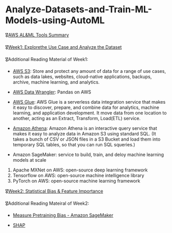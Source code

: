 # Analyze-Datasets-and-Train-ML-Models-using-AutoML

🎖[AWS AL&ML Tools Summary](https://medium.com/@WenxinZhang98/aws-ml-al-bigdata-8d1f4306d8cf)

🎖[Week1: Explorethe Use Case and Analyze the Dataset](https://github.com/wendyZhang98/Analyze-Datasets-and-Train-ML-Models-using-AutoML/blob/main/C1_W1.pdf)

🎖Additional Reading Material of Week1:
- [AWS S3](https://aws.amazon.com/pm/serv-s3/?trk=fecf68c9-3874-4ae2-a7ed-72b6d19c8034&sc_channel=ps&sc_campaign=acquisition&sc_medium=ACQ-P|PS-GO|Brand|Desktop|SU|Storage|S3|US|EN|Text&s_kwcid=AL!4422!3!488982706722!e!!g!!amazon%20s3&ef_id=CjwKCAjw6MKXBhA5EiwANWLODMRb8uj_YtDqcbwkSuf10xHCyAP3Hx-iZm0gZZyIK2dSSkVy-M7BCBoCyTwQAvD_BwE:G:s&s_kwcid=AL!4422!3!488982706722!e!!g!!amazon%20s3): Store and protect any amount of data for a range of use cases, such as data lakes, websites, cloud-native applications, backups, archive, machine learning, and analytics.

- [AWS Data Wrangler](https://github.com/awslabs/aws-data-wrangler): Pandas on AWS

- [AWS Glue](https://aws.amazon.com/glue/?whats-new-cards.sort-by=item.additionalFields.postDateTime&whats-new-cards.sort-order=desc): AWS Glue is a serverless data integration service that makes it easy to discover, prepare, and combine data for analytics, machine learning, and application development. It move data from one location to another, acting as an Extract, Transform, Load(ETL) service. 

- [Amazon Athena](https://aws.amazon.com/athena/?whats-new-cards.sort-by=item.additionalFields.postDateTime&whats-new-cards.sort-order=desc): Amazon Athena is an interactive query service that makes it easy to analyze data in Amazon S3 using standard SQL. (It takes a bunch of CSV or JSON files in a S3 Bucket and load them into temporary SQL tables, so that you can run SQL squeries.)

- Amazon SageMaker: service to build, train, and deloy machine learning models at scale
1) Apache MXNet on AWS: open-source deep learning framework
2) Tensorflow on AWS: open-source machine intelligence library
3) PyTorch on AWS: open-source machine learning framework

🎖[Week2: Statistical Bias & Feature Importance](https://github.com/wendyZhang98/Analyze-Datasets-and-Train-ML-Models-using-AutoML/blob/main/C1_W2.pdf)

🎖Additional Reading Mateiral of Week2:
- [Measure Pretraining Bias - Amazon SageMaker](https://docs.aws.amazon.com/sagemaker/latest/dg/clarify-measure-data-bias.html)

- [SHAP](https://shap.readthedocs.io/en/latest/)
